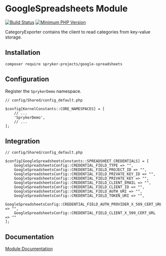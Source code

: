 # GoogleSpreadsheets Module
[![Build Status](https://travis-ci.org/spryker/google-spreadsheets.svg)](https://travis-ci.org/spryker/google-spreadsheets)
[![Minimum PHP Version](https://img.shields.io/badge/php-%3E%3D%207.3-8892BF.svg)](https://php.net/)

CategoryExporter contains the client to read categories from key-value storage.

## Installation

```
composer require spryker-projects/google-spreadsheets
```

## Configuration

Register the `SprykerDemo` namespace.

```
// config/Shared/config_default.php

$config[KernelConstants::CORE_NAMESPACES] = [
    // ...
    'SprykerDemo',
    // ...
];
```

## Integration

```
// config/Shared/config_default.php

$config[GoogleSpreadsheetsConstants::SPREADSHEET_CREDENTIALS] = [
    GoogleSpreadsheetsConfig::CREDENTIAL_FIELD_TYPE => "",
    GoogleSpreadsheetsConfig::CREDENTIAL_FIELD_PROJECT_ID => "",
    GoogleSpreadsheetsConfig::CREDENTIAL_FIELD_PRIVATE_KEY_ID => "",
    GoogleSpreadsheetsConfig::CREDENTIAL_FIELD_PRIVATE_KEY => "",
    GoogleSpreadsheetsConfig::CREDENTIAL_FIELD_CLIENT_EMAIL => "",
    GoogleSpreadsheetsConfig::CREDENTIAL_FIELD_CLIENT_ID => "",
    GoogleSpreadsheetsConfig::CREDENTIAL_FIELD_AUTH_URI => "",
    GoogleSpreadsheetsConfig::CREDENTIAL_FIELD_TOKEN_URI => "",
    GoogleSpreadsheetsConfig::CREDENTIAL_FIELD_AUTH_PROVIDER_X_509_CERT_URL => "",
    GoogleSpreadsheetsConfig::CREDENTIAL_FIELD_CLIENT_X_509_CERT_URL => ""
];
```

## Documentation

[Module Documentation](https://academy.spryker.com/developing_with_spryker/module_guide/modules.html)
